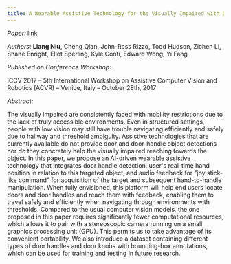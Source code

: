 ```yaml
---
title: A Wearable Assistive Technology for the Visually Impaired with Door Knob Detection and Real-Time Feedback for Hand-to-Handle Manipulation
---
```


_Paper:_ [link](https://ieeexplore.ieee.org/document/8265387/)

_Authors:_ **Liang Niu**, Cheng Qian, John-Ross Rizzo, Todd Hudson, Zichen Li, Shane Enright, Eliot Sperling, Kyle Conti, Edward Wong, Yi Fang


_Published on Conference Workshop:_

ICCV 2017 – 5th International Workshop on Assistive Computer Vision and Robotics (ACVR) – Venice, Italy – October 28th, 2017

_Abstract:_

The visually impaired are consistently faced with mobility restrictions due to the lack of truly accessible environments. Even in structured settings, people with low vision may still have trouble navigating efficiently and safely due to hallway and threshold ambiguity. Assistive technologies that are currently available do not provide door and door-handle object detections nor do they concretely help the visually impaired reaching towards the object. In this paper, we propose an AI-driven wearable assistive technology that integrates door handle detection, user's real-time hand position in relation to this targeted object, and audio feedback for "joy stick-like command" for acquisition of the target and subsequent hand-to-handle manipulation. When fully envisioned, this platform will help end users locate doors and door handles and reach them with feedback, enabling them to travel safely and efficiently when navigating through environments with thresholds. Compared to the usual computer vision models, the one proposed in this paper requires significantly fewer computational resources, which allows it to pair with a stereoscopic camera running on a small graphics processing unit (GPU). This permits us to take advantage of its convenient portability. We also introduce a dataset containing different types of door handles and door knobs with bounding-box annotations, which can be used for training and testing in future research.

